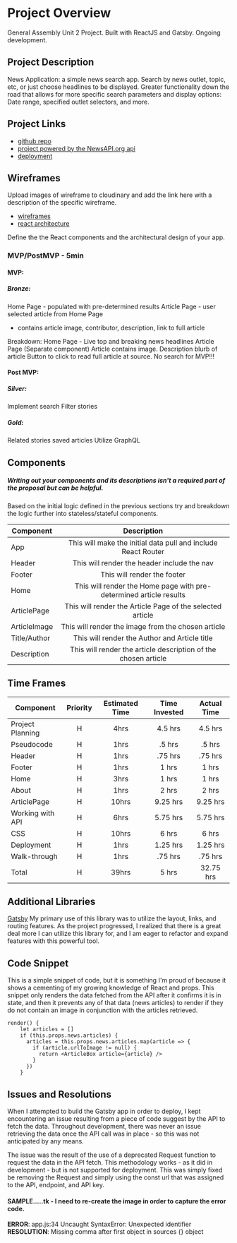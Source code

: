 # Project Overview
General Assembly Unit 2 Project. Built with ReactJS and Gatsby. Ongoing development. 

## Project Description

News Application: a simple news search app. Search by news outlet, topic, etc, or just choose headlines to be displayed. Greater functionality down the road that allows for more specific search parameters and display options: Date range, specified outlet selectors, and more.

## Project Links

- [github repo](https://github.com/macuser413/react-news)
- [project powered by the NewsAPI.org api](https://newsapi.org/)
- [deployment](https://rise-and-headline.netlify.com/)

## Wireframes

Upload images of wireframe to cloudinary and add the link here with a description of the specific wireframe.

- [wireframes](https://i.ibb.co/DknZJkZ/React-Project-Components.jpg)
- [react architecture](https://i.ibb.co/DknZJkZ/React-Project-Components.jpg)


Define the the React components and the architectural design of your app.

### MVP/PostMVP - 5min

#### MVP:
##### Bronze:
Home Page - populated with pre-determined results
Article Page - user selected article from Home Page
- contains article image, contributor, description, link to full article

Breakdown:
Home Page - Live top and breaking news headlines
Article Page (Separate component)
Article contains image.
Description blurb of article
Button to click to read full article at source.
No search for MVP!!!

#### Post MVP:
##### Silver:
Implement search
Filter stories

##### Gold:
Related stories
saved articles 
Utilize GraphQL

## Components
##### Writing out your components and its descriptions isn't a required part of the proposal but can be helpful.

Based on the initial logic defined in the previous sections try and breakdown the logic further into stateless/stateful components. 

| Component | Description | 
| --- | :---: |  
| App | This will make the initial data pull and include React Router| 
| Header | This will render the header include the nav | 
| Footer | This will render the footer | 
| Home | This will render the Home page with pre-determined article results | 
| ArticlePage | This will render the Article Page of the selected article |
| ArticleImage | This will render the image from the chosen article | 
| Title/Author | This will render the Author and Article title | 
| Description | This will render the article description of the chosen article | 

## Time Frames

| Component | Priority | Estimated Time | Time Invested | Actual Time |
| --- | :---: |  :---: | :---: | :---: |
| Project Planning | H | 4hrs| 4.5 hrs | 4.5 hrs |
| Pseudocode | H | 1hrs| .5 hrs | .5 hrs |
| Header | H | 1hrs| .75 hrs | .75 hrs |
| Footer | H | 1hrs| 1 hrs | 1 hrs |
| Home | H | 3hrs| 1 hrs | 1 hrs |
| About | H | 1hrs| 2 hrs | 2 hrs |
| ArticlePage | H | 10hrs| 9.25 hrs | 9.25 hrs |
| Working with API | H | 6hrs| 5.75 hrs | 5.75 hrs |
| CSS | H | 10hrs| 6 hrs | 6 hrs |
| Deployment | H | 1hrs| 1.25 hrs | 1.25 hrs |
| Walk-through | H | 1hrs| .75 hrs | .75 hrs |
| Total | H | 39hrs| 5 hrs | 32.75 hrs |

## Additional Libraries
[Gatsby](https://www.gatsbyjs.org/)
My primary use of this library was to utilize the layout, links, and routing features. As the project progressed, I realized that there is a great deal more I can utilize this library for, and I am eager to refactor and expand features with this powerful tool. 

## Code Snippet

This is a simple snippet of code, but it is something I'm proud of because it shows a cementing of my growing knowledge of React and props. This snippet only renders the data fetched from the API after it confirms it is in state, and then it prevents any of that data (news articles) to render if they do not contain an image in conjunction with the articles retrieved. 

```
render() {
    let articles = []
    if (this.props.news.articles) {
      articles = this.props.news.articles.map(article => {
        if (article.urlToImage != null) {
          return <ArticleBox article={article} />
        }
      })
    }
```

## Issues and Resolutions
 When I attempted to build the Gatsby app in order to deploy, I kept encountering an issue resulting from a piece of code suggest by the API to fetch the data. Throughout development, there was never an issue retrieving the data once the API call was in place - so this was not anticipated by any means.
 
 The issue was the result of the use of a deprecated Request function to request the data in the API fetch. This methodology works - as it did in development - but is not supported for deployment. This was simply fixed be removing the Request and simply using the const url that was assigned to the API, endpoint, and API key. 

#### SAMPLE.....tk - I need to re-create the image in order to capture the error code. 
**ERROR**: app.js:34 Uncaught SyntaxError: Unexpected identifier                                
**RESOLUTION**: Missing comma after first object in sources {} object
